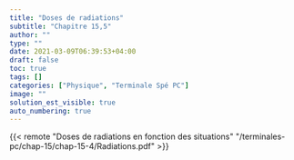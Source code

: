 ```yaml
---
title: "Doses de radiations"
subtitle: "Chapitre 15,5"
author: ""
type: ""
date: 2021-03-09T06:39:53+04:00
draft: false
toc: true
tags: []
categories: ["Physique", "Terminale Spé PC"]
image: ""
solution_est_visible: true
auto_numbering: true
---
```


{{< remote "Doses de radiations en fonction des situations" "/terminales-pc/chap-15/chap-15-4/Radiations.pdf" >}}